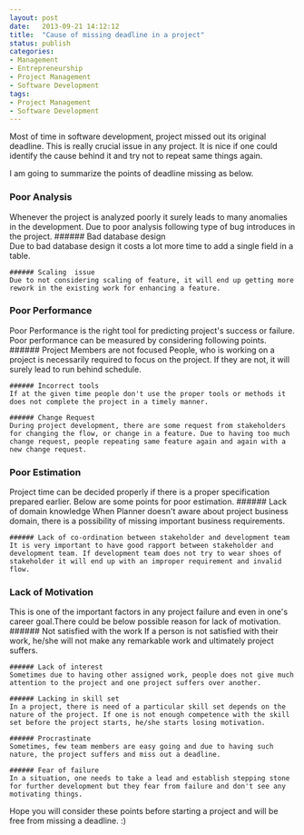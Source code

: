 ```yaml
---
layout: post
date:   2013-09-21 14:12:12
title:  "Cause of missing deadline in a project"
status: publish
categories: 
- Management
- Entrepreneurship
- Project Management
- Software Development
tags:
- Project Management
- Software Development
---
```


Most of time in software development, project missed out its original deadline. This is really crucial issue in any project. It is nice if one could identify the cause behind it and try not to repeat same things again.

I am going to summarize the points of deadline missing as below.

### Poor Analysis
Whenever the project is analyzed poorly it surely leads to many anomalies in the development. Due to poor analysis following type of bug introduces in the project. 
    ###### Bad database design  
    Due to bad database design it costs a lot more time to add a single field in a table.

    ###### Scaling  issue  
    Due to not considering scaling of feature, it will end up getting more rework in the existing work for enhancing a feature.

### Poor Performance  
Poor Performance is the right tool for predicting project's success or failure. Poor performance can be measured by considering following points.
    ###### Project Members are not focused
    People, who is working on a project is necessarily required to focus on the project. If they are not, it will surely lead to run behind schedule.
    
    ###### Incorrect tools
    If at the given time people don't use the proper tools or methods it does not complete the project in a timely manner.
    
    ###### Change Request
    During project development, there are some request from stakeholders for changing the flow, or change in a feature. Due to having too much change request, people repeating same feature again and again with a new change request.

### Poor Estimation 
Project time can be decided properly if there is a proper specification prepared earlier. Below are some points for poor estimation.
    ###### Lack of domain knowledge 
    When Planner doesn't aware about project business domain, there is a possibility of missing important business requirements.

    ###### Lack of co-ordination between stakeholder and development team 
    It is very important to have good rapport between stakeholder and development team. If development team does not try to wear shoes of stakeholder it will end up with an improper requirement and invalid flow.

### Lack of Motivation
This is one of the important factors in any project failure and even in one's career goal.There could be below possible reason for lack of motivation.
    ###### Not satisfied with the work
    If a person is not satisfied with their work, he/she will not make any remarkable work and ultimately project suffers.

    ###### Lack of interest
    Sometimes due to having other assigned work, people does not give much attention to the project and one project suffers over another.

    ###### Lacking in skill set
    In a project, there is need of a particular skill set depends on the nature of the project. If one is not enough competence with the skill set before the project starts, he/she starts losing motivation.

    ###### Procrastinate
    Sometimes, few team members are easy going and due to having such nature, the project suffers and miss out a deadline.

    ###### Fear of failure
    In a situation, one needs to take a lead and establish stepping stone for further development but they fear from failure and don't see any motivating things. 

Hope you will consider these points before starting a project and will be free from missing a deadline.  :)
